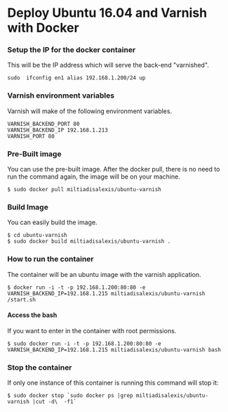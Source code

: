 # Deploy Ubuntu 16.04 and Varnish with Docker

### Setup the IP for the docker container
This will be the IP address which will serve the back-end "varnished".

    sudo  ifconfig en1 alias 192.168.1.200/24 up

### Varnish environment variables
Varnish will make of the following environment variables.

	VARNISH_BACKEND_PORT 80
	VARNISH_BACKEND_IP 192.168.1.213
	VARNISH_PORT 80

### Pre-Built image
You can use the pre-built image. After the docker pull, there is no need to run the command again, the image will be on your machine.

	$ sudo docker pull miltiadisalexis/ubuntu-varnish


### Build Image
You can easily build the image. 

	$ cd ubuntu-varnish
	$ sudo docker build miltiadisalexis/ubuntu-varnish .


### How to run the container
The container will be an ubuntu image with the varnish application.

	$ docker run -i -t -p 192.168.1.200:80:80 -e VARNISH_BACKEND_IP=192.168.1.215 miltiadisalexis/ubuntu-varnish /start.sh 


#### Access the bash
If you want to enter in the container with root permissions.

	$ sudo docker run -i -t -p 192.168.1.200:80:80 -e VARNISH_BACKEND_IP=192.168.1.215 miltiadisalexis/ubuntu-varnish bash

### Stop the container
If only one instance of this container is running this command will stop it:

	$ sudo docker stop `sudo docker ps |grep miltiadisalexis/ubuntu-varnish |cut -d\  -f1`

